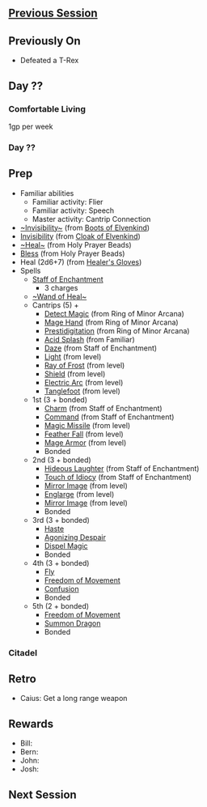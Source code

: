 ## [Previous Session](./2021-07-21.md)

## Previously On

- Defeated a T-Rex

## Day ??

### Comfortable Living

1gp per week

### Day ??

## Prep

- Familiar abilities
  - Familiar activity: Flier
  - Familiar activity: Speech
  - Master activity: Cantrip Connection
- [~Invisibility~](https://pf2.d20pfsrd.com/spell/see-invisibility/) (from [Boots of Elvenkind](https://2e.aonprd.com/Equipment.aspx?ID=413))
- [Invisibility](https://pf2.d20pfsrd.com/spell/see-invisibility/) (from [Cloak of Elvenkind](https://2e.aonprd.com/Equipment.aspx?ID=424))
- [~Heal~](https://2e.aonprd.com/Equipment.aspx?ID=256) (from Holy Prayer Beads)
- [Bless](https://2e.aonprd.com/Spells.aspx?ID=25) (from Holy Prayer Beads)
- Heal (2d6+7) (from [Healer's Gloves](https://2e.aonprd.com/Equipment.aspx?ID=444))
- Spells
  - [Staff of Enchantment](https://pf2.easytool.es/index.php?id=2788)
    - 3 charges
  - [~Wand of Heal~](https://pf2.easytool.es/index.php?id=2803)
  - Cantrips (5) + 
    - [Detect Magic](https://pf2.d20pfsrd.com/spell/detect-magic/) (from Ring of Minor Arcana)
    - [Mage Hand](https://pf2.d20pfsrd.com/spell/mage-hand/) (from Ring of Minor Arcana)
    - [Prestidigitation](https://pf2.d20pfsrd.com/spell/prestidigitation/) (from Ring of Minor Arcana)
    - [Acid Splash](https://pf2.d20pfsrd.com/spell/acid-splash/) (from Familiar)
    - [Daze](https://pf2.d20pfsrd.com/spell/daze/) (from Staff of Enchantment)
    - [Light](https://pf2.d20pfsrd.com/spell/light/) (from level)
    - [Ray of Frost](https://pf2.d20pfsrd.com/spell/ray-of-frost/) (from level)
    - [Shield](https://pf2.d20pfsrd.com/spell/shield/) (from level)
    - [Electric Arc](https://pf2.d20pfsrd.com/spell/electric-arc/) (from level)
    - [Tanglefoot](https://pf2.d20pfsrd.com/spell/tanglefoot/) (from level)
  - 1st (3 + bonded)
    - [Charm](https://pf2.d20pfsrd.com/spell/charm/) (from Staff of Enchantment)
    - [Command](https://pf2.d20pfsrd.com/spell/command/) (from Staff of Enchantment)
    - [Magic Missile](https://pf2.d20pfsrd.com/spell/magic-missile/) (from level)
    - [Feather Fall](https://pf2.d20pfsrd.com/spell/feather-fall/) (from level)
    - [Mage Armor](https://pf2.d20pfsrd.com/spell/mage-armor/) (from level)
    - Bonded
  - 2nd (3 + bonded)
    - [Hideous Laughter](https://pf2.d20pfsrd.com/spell/hideous-laughter/) (from Staff of Enchantment)
    - [Touch of Idiocy](https://pf2.d20pfsrd.com/spell/touch-of-idiocy/) (from Staff of Enchantment)
    - [Mirror Image](https://pf2.d20pfsrd.com/spell/mirror-image/) (from level)
    - [Englarge](https://pf2.d20pfsrd.com/spell/enlarge/) (from level)
    - [Mirror Image](https://pf2.d20pfsrd.com/spell/mirror-image/) (from level)
    - Bonded
  - 3rd (3 + bonded)
    - [Haste](https://pf2.d20pfsrd.com/spell/haste)
    - [Agonizing Despair](https://pf2.d20pfsrd.com/spell/agonizing-despair) 
    - [Dispel Magic](https://pf2.d20pfsrd.com/spell/dispel-magic/)
    - Bonded
  - 4th (3 + bonded)
    - [Fly](https://pf2.d20pfsrd.com/spell/fly/)
    - [Freedom of Movement](https://pf2.d20pfsrd.com/spell/freedom-of-movement/)
    - [Confusion](https://pf2.d20pfsrd.com/spell/confusion/)
    - Bonded
  - 5th (2 + bonded)
    - [Freedom of Movement](https://pf2.d20pfsrd.com/spell/freedom-of-movement/)
    - [Summon Dragon](https://pf2.d20pfsrd.com/spell/summon-dragon/)
    - Bonded

### Citadel

## Retro

- Caius: Get a long range weapon

## Rewards

- Bill: 
- Bern: 
- John: 
- Josh: 

## Next Session
